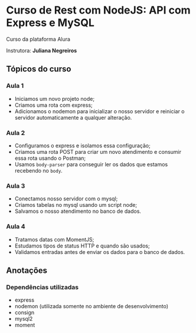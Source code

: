 # Curso de Rest com NodeJS: API com Express e MySQL

Curso da  plataforma Alura

Instrutora:  **Juliana Negreiros**

## Tópicos do curso

### Aula 1

- Iniciamos um novo projeto node;
- Criamos uma rota com express;
- Adicionamos o nodemon para inicializar o nosso servidor e reiniciar o servidor automaticamente a qualquer alteração.

### Aula 2

- Configuramos o express e isolamos essa configuração;
- Criamos uma rota POST para criar um novo atendimento e consumir essa rota usando o Postman;
- Usamos `body-parser` para conseguir ler os dados que estamos recebendo no `body`.
### Aula 3

- Conectamos nosso servidor com o mysql;
- Criamos tabelas no mysql usando um script node;
- Salvamos o nosso atendimento no banco de dados.

### Aula 4

- Tratamos datas com MomentJS;
- Estudamos tipos de status HTTP e quando são usados;
- Validamos entradas antes de enviar os dados para o banco de dados.

## Anotações

### Dependências utilizadas

- express
- nodemon (utilizada somente no ambiente de desenvolvimento)
- consign
- mysql2
- moment